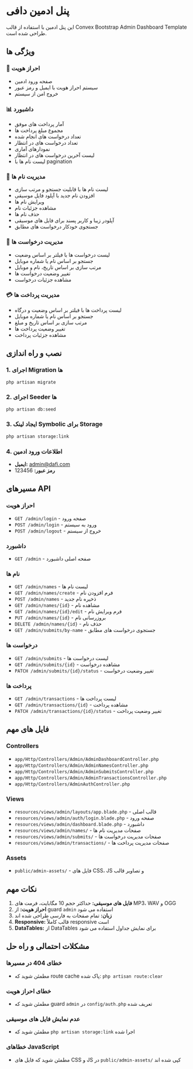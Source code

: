 # پنل ادمین دافی

این پنل ادمین با استفاده از قالب Convex Bootstrap Admin Dashboard Template طراحی شده است.

## ویژگی ها

### 🔐 احراز هویت
- صفحه ورود ادمین
- سیستم احراز هویت با ایمیل و رمز عبور
- خروج امن از سیستم

### 📊 داشبورد
- آمار پرداخت های موفق
- مجموع مبلغ پرداخت ها
- تعداد درخواست های انجام شده
- تعداد درخواست های در انتظار
- نمودارهای آماری
- لیست آخرین درخواست های در انتظار
- لیست نام ها با pagination

### 👥 مدیریت نام ها
- لیست نام ها با قابلیت جستجو و مرتب سازی
- افزودن نام جدید با آپلود فایل موسیقی
- ویرایش نام ها
- مشاهده جزئیات نام
- حذف نام ها
- آپلودر زیبا و کاربر پسند برای فایل های موسیقی
- جستجوی خودکار درخواست های مطابق

### 📝 مدیریت درخواست ها
- لیست درخواست ها با فیلتر بر اساس وضعیت
- جستجو بر اساس نام یا شماره موبایل
- مرتب سازی بر اساس تاریخ، نام و موبایل
- تغییر وضعیت درخواست ها
- مشاهده جزئیات درخواست

### 💳 مدیریت پرداخت ها
- لیست پرداخت ها با فیلتر بر اساس وضعیت و درگاه
- جستجو بر اساس نام یا شماره موبایل
- مرتب سازی بر اساس تاریخ و مبلغ
- تغییر وضعیت پرداخت ها
- مشاهده جزئیات پرداخت

## نصب و راه اندازی

### 1. اجرای Migration ها
```bash
php artisan migrate
```

### 2. اجرای Seeder ها
```bash
php artisan db:seed
```

### 3. ایجاد لینک Symbolic برای Storage
```bash
php artisan storage:link
```

### 4. اطلاعات ورود ادمین
- **ایمیل:** admin@dafi.com
- **رمز عبور:** 123456

## مسیرهای API

### احراز هویت
- `GET /admin/login` - صفحه ورود
- `POST /admin/login` - ورود به سیستم
- `POST /admin/logout` - خروج از سیستم

### داشبورد
- `GET /admin` - صفحه اصلی داشبورد

### نام ها
- `GET /admin/names` - لیست نام ها
- `GET /admin/names/create` - فرم افزودن نام
- `POST /admin/names` - ذخیره نام جدید
- `GET /admin/names/{id}` - مشاهده نام
- `GET /admin/names/{id}/edit` - فرم ویرایش نام
- `PUT /admin/names/{id}` - بروزرسانی نام
- `DELETE /admin/names/{id}` - حذف نام
- `GET /admin/submits/by-name` - جستجوی درخواست های مطابق

### درخواست ها
- `GET /admin/submits` - لیست درخواست ها
- `GET /admin/submits/{id}` - مشاهده درخواست
- `PATCH /admin/submits/{id}/status` - تغییر وضعیت درخواست

### پرداخت ها
- `GET /admin/transactions` - لیست پرداخت ها
- `GET /admin/transactions/{id}` - مشاهده پرداخت
- `PATCH /admin/transactions/{id}/status` - تغییر وضعیت پرداخت

## فایل های مهم

### Controllers
- `app/Http/Controllers/Admin/AdminDashboardController.php`
- `app/Http/Controllers/Admin/AdminNamesController.php`
- `app/Http/Controllers/Admin/AdminSubmitsController.php`
- `app/Http/Controllers/Admin/AdminTransactionsController.php`
- `app/Http/Controllers/AdminAuthController.php`

### Views
- `resources/views/admin/layouts/app.blade.php` - قالب اصلی
- `resources/views/admin/auth/login.blade.php` - صفحه ورود
- `resources/views/admin/dashboard.blade.php` - داشبورد
- `resources/views/admin/names/` - صفحات مدیریت نام ها
- `resources/views/admin/submits/` - صفحات مدیریت درخواست ها
- `resources/views/admin/transactions/` - صفحات مدیریت پرداخت ها

### Assets
- `public/admin-assets/` - فایل های CSS، JS و تصاویر قالب

## نکات مهم

1. **فایل های موسیقی:** حداکثر حجم 10 مگابایت، فرمت های MP3، WAV و OGG
2. **احراز هویت:** از guard `admin` استفاده می شود
3. **زبان:** تمام صفحات به فارسی طراحی شده اند
4. **Responsive:** قالب کاملاً responsive است
5. **DataTables:** از DataTables برای نمایش جداول استفاده می شود

## مشکلات احتمالی و راه حل

### خطای 404 در مسیرها
- مطمئن شوید که route cache پاک شده: `php artisan route:clear`

### خطای احراز هویت
- مطمئن شوید که guard `admin` در `config/auth.php` تعریف شده

### عدم نمایش فایل های موسیقی
- مطمئن شوید که `php artisan storage:link` اجرا شده

### خطاهای JavaScript
- مطمئن شوید که فایل های CSS و JS در `public/admin-assets/` کپی شده اند
